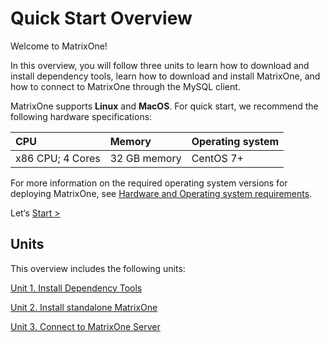 # Quick Start Overview

Welcome to MatrixOne!

In this overview, you will follow three units to learn how to download and install dependency tools, learn how to download and install MatrixOne, and how to connect to MatrixOne through the MySQL client.

MatrixOne supports **Linux** and **MacOS**. For quick start, we recommend the following hardware specifications:

| CPU     | Memory | Operating system   |
| :------ | :----- | :-------------- |
| x86 CPU; 4 Cores | 32 GB memory | CentOS 7+ |

For more information on the required operating system versions for deploying MatrixOne, see [Hardware and Operating system requirements](../FAQs/deployment-faqs.md).

Let‘s [Start >](install-dependency-tool.md)

## Units

This overview includes the following units:

[Unit 1. Install Dependency Tools](install-dependency-tool.md)

[Unit 2. Install standalone MatrixOne](install-standalone-matrixone.md)

[Unit 3. Connect to MatrixOne Server](connect-to-matrixone-server.md)
